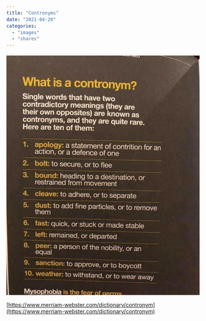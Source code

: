```yaml
---
title: "Contronyms"
date: "2021-04-20"
categories: 
  - "images"
  - "shares"
---
```


![](images/EzQ2a2BVcAgGTXk.jpg)

[https://www.merriam-webster.com/dictionary/contronym](https://www.merriam-webster.com/dictionary/contronym)
